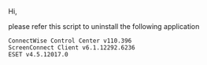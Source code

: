 Hi,

please refer this script to uninstall the following application

    ConnectWise Control Center v110.396
    ScreenConnect Client v6.1.12292.6236
    ESET v4.5.12017.0
